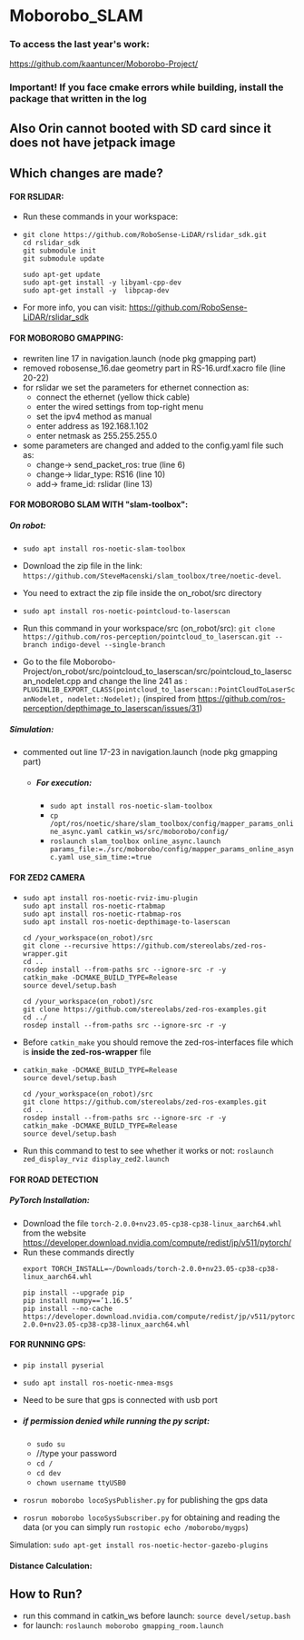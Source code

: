 # Moborobo_SLAM

### To access the last year's work: 
https://github.com/kaantuncer/Moborobo-Project/
### Important! If you face cmake errors while building, install the package that written in the log
## Also Orin cannot booted with SD card since it does not have jetpack image
## Which changes are made?


#### FOR RSLIDAR:

* Run these commands in your workspace:
* ```
  git clone https://github.com/RoboSense-LiDAR/rslidar_sdk.git
  cd rslidar_sdk
  git submodule init
  git submodule update

  sudo apt-get update
  sudo apt-get install -y libyaml-cpp-dev
  sudo apt-get install -y  libpcap-dev  
  ```
* For more info, you can visit: https://github.com/RoboSense-LiDAR/rslidar_sdk
  
#### FOR MOBOROBO GMAPPING:

* rewriten line 17 in navigation.launch (node pkg gmapping part)
* removed robosense_16.dae geometry part in RS-16.urdf.xacro file (line 20-22)
* for rslidar we set the parameters for ethernet connection as:
  * connect the ethernet (yellow thick cable)
  * enter the wired settings from top-right menu
  * set the ipv4 method as manual
  * enter address as 192.168.1.102
  * enter netmask as 255.255.255.0
* some parameters are changed and added to the config.yaml file such as:
  * change-> send_packet_ros: true (line 6)
  * change-> lidar_type: RS16 (line 10)
  * add-> frame_id: rslidar (line 13)
    
#### FOR MOBOROBO SLAM WITH "slam-toolbox":
##### On robot:
* `sudo apt install ros-noetic-slam-toolbox`
* Download the zip file in the link: `https://github.com/SteveMacenski/slam_toolbox/tree/noetic-devel`.
* You need to extract the zip file inside the on_robot/src directory

* `sudo apt install ros-noetic-pointcloud-to-laserscan`
* Run this command in your workspace/src (on_robot/src): `git clone https://github.com/ros-perception/pointcloud_to_laserscan.git --branch indigo-devel --single-branch`
* Go to the file Moborobo-Project/on_robot/src/pointcloud_to_laserscan/src/pointcloud_to_laserscan_nodelet.cpp and change the line 241 as : `PLUGINLIB_EXPORT_CLASS(pointcloud_to_laserscan::PointCloudToLaserScanNodelet, nodelet::Nodelet);`  (inspired from https://github.com/ros-perception/depthimage_to_laserscan/issues/31)

##### Simulation:
* commented out line 17-23 in navigation.launch (node pkg gmapping part)

  * ##### For execution:
    * `sudo apt install ros-noetic-slam-toolbox`
    * `cp /opt/ros/noetic/share/slam_toolbox/config/mapper_params_online_async.yaml catkin_ws/src/moborobo/config/`
    * `roslaunch slam_toolbox online_async.launch params_file:=./src/moborobo/config/mapper_params_online_async.yaml use_sim_time:=true`
   
#### FOR ZED2 CAMERA
* ```
  sudo apt install ros-noetic-rviz-imu-plugin
  sudo apt install ros-noetic-rtabmap
  sudo apt install ros-noetic-rtabmap-ros
  sudo apt install ros-noetic-depthimage-to-laserscan

  cd /your_workspace(on_robot)/src
  git clone --recursive https://github.com/stereolabs/zed-ros-wrapper.git
  cd ..
  rosdep install --from-paths src --ignore-src -r -y
  catkin_make -DCMAKE_BUILD_TYPE=Release
  source devel/setup.bash

  cd /your_workspace(on_robot)/src
  git clone https://github.com/stereolabs/zed-ros-examples.git
  cd ../
  rosdep install --from-paths src --ignore-src -r -y
  ```
* Before `catkin_make` you should remove the zed-ros-interfaces file which is **inside the zed-ros-wrapper** file
* ```
  catkin_make -DCMAKE_BUILD_TYPE=Release
  source devel/setup.bash

  cd /your_workspace(on_robot)/src
  git clone https://github.com/stereolabs/zed-ros-examples.git
  cd ..
  rosdep install --from-paths src --ignore-src -r -y
  catkin_make -DCMAKE_BUILD_TYPE=Release
  source devel/setup.bash
  ```
* Run this command to test to see whether it works or not: `roslaunch zed_display_rviz display_zed2.launch`

#### FOR ROAD DETECTION
##### PyTorch Installation:
* Download the file `torch-2.0.0+nv23.05-cp38-cp38-linux_aarch64.whl` from the website https://developer.download.nvidia.com/compute/redist/jp/v511/pytorch/
* Run these commands directly
  ```
  export TORCH_INSTALL=~/Downloads/torch-2.0.0+nv23.05-cp38-cp38-linux_aarch64.whl
  
  pip install --upgrade pip
  pip install numpy==’1.16.5’
  pip install --no-cache https://developer.download.nvidia.com/compute/redist/jp/v511/pytorch/torch-2.0.0+nv23.05-cp38-cp38-linux_aarch64.whl
  ```

#### FOR RUNNING GPS:

* `pip install pyserial`
* `sudo apt install ros-noetic-nmea-msgs`
* Need to be sure that gps is connected with usb port

* ##### if permission denied while running the py script:
  * `sudo su`
  * //type your password
  * `cd /`
  * `cd dev`
  * `chown username ttyUSB0`
 
* `rosrun moborobo locoSysPublisher.py` for publishing the gps data
* `rosrun moborobo locoSysSubscriber.py` for obtaining and reading the data (or you can simply run `rostopic echo /moborobo/mygps`)

Simulation: `sudo apt-get install ros-noetic-hector-gazebo-plugins`


#### Distance Calculation:



## How to Run?
* run this command in catkin_ws before launch: `source devel/setup.bash`
* for launch: `roslaunch moborobo gmapping_room.launch`
